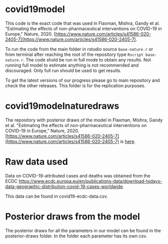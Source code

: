 # covid19model
This code is the exact code that was used in Flaxman, Mishra, Gandy et al. "Estimating the effects of non-pharmaceutical interventions on COVID-19 in Europe," Nature, 2020. [https://www.nature.com/articles/s41586-020-2405-7](https://www.nature.com/articles/s41586-020-2405-7).

To run the code from the main folder in rstudio source `base-nature.r` or from terminal after reaching the root of the repository type `Rscript base-nature.r`.
The code shold be run in full mode to obtain any results. Not running full model to estimate anything is not recommended and discouraged. Only full run should be used to get results.

To get the latest versions of our progress please go to main repository and check the other releases. This folder is for the replication purposes.
# covid19modelnaturedraws
The repository with  posterior draws of the model in Flaxman, Mishra, Gandy et al. "Estimating the effects of non-pharmaceutical interventions on COVID-19 in Europe," Nature, 2020. [https://www.nature.com/articles/s41586-020-2405-7](https://www.nature.com/articles/s41586-020-2405-7) is [here](https://github.com/ImperialCollegeLondon/covid19modelnaturedraws).

# Raw data used
Data on COVID-19-attributed cases and deaths was obtained from the ECDC https://www.ecdc.europa.eu/en/publications-data/download-todays-data-geographic-distribution-covid-19-cases-worldwide. 

This data can be found in covid19-ecdc-data.csv.

# Posterior draws from the model
The posterior draws for all the parameters in our model can be found in the posterior-draws folder. In the folder each parameter has its own csv.
